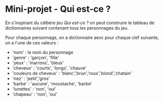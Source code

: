 # Mini-projet - Qui est-ce ?

En s'inspirant du célbère jeu *Qui est-ce ?* on peut construire le tableau de dictionnaires suivant contenant tous les personnages du jeu.

Pour chaque personnage, on a dictionnaire aevc pour chaque clef suivante, on a l'une de ces valeurs :
* 'nom' : le nom du personnage
* 'genre' :  'garçon', 'fille'
* 'yeux' : 'marrons', 'bleus'
* 'cheveux' : 'courts', 'longs',  'chauve'
* 'couleurs de cheveux' : 'blanc','brun','roux','blond','chatain'
* 'nez' : 'petit','gros'
* 'barbe' : 'aucune', 'moustache', 'barbe'
* 'lunettes' : 'non', 'oui'
* 'chapeau' : 'non', 'oui'
